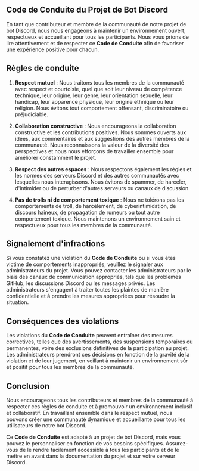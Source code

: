 ## **Code de Conduite du Projet de Bot Discord**

En tant que contributeur et membre de la communauté de notre projet de bot Discord, nous nous engageons à maintenir un environnement ouvert, respectueux et accueillant pour tous les participants. Nous vous prions de lire attentivement et de respecter ce **Code de Conduite** afin de favoriser une expérience positive pour chacun.

## Règles de conduite

1. **Respect mutuel** : Nous traitons tous les membres de la communauté avec respect et courtoisie, quel que soit leur niveau de compétence technique, leur origine, leur genre, leur orientation sexuelle, leur handicap, leur apparence physique, leur origine ethnique ou leur religion. Nous évitons tout comportement offensant, discriminatoire ou préjudiciable.

2. **Collaboration constructive** : Nous encourageons la collaboration constructive et les contributions positives. Nous sommes ouverts aux idées, aux commentaires et aux suggestions des autres membres de la communauté. Nous reconnaissons la valeur de la diversité des perspectives et nous nous efforçons de travailler ensemble pour améliorer constamment le projet.

3. **Respect des autres espaces** : Nous respectons également les règles et les normes des serveurs Discord et des autres communautés avec lesquelles nous interagissons. Nous évitons de spammer, de harceler, d'intimider ou de perturber d'autres serveurs ou canaux de discussion.

4. **Pas de trolls ni de comportement toxique** : Nous ne tolérons pas les comportements de troll, de harcèlement, de cyberintimidation, de discours haineux, de propagation de rumeurs ou tout autre comportement toxique. Nous maintenons un environnement sain et respectueux pour tous les membres de la communauté.

## Signalement d'infractions

Si vous constatez une violation du **Code de Conduite** ou si vous êtes victime de comportements inappropriés, veuillez le signaler aux administrateurs du projet. Vous pouvez contacter les administrateurs par le biais des canaux de communication appropriés, tels que les problèmes GitHub, les discussions Discord ou les messages privés. Les administrateurs s'engagent à traiter toutes les plaintes de manière confidentielle et à prendre les mesures appropriées pour résoudre la situation.

## Conséquences des violations

Les violations du **Code de Conduite** peuvent entraîner des mesures correctives, telles que des avertissements, des suspensions temporaires ou permanentes, voire des exclusions définitives de la participation au projet. Les administrateurs prendront ces décisions en fonction de la gravité de la violation et de leur jugement, en veillant à maintenir un environnement sûr et positif pour tous les membres de la communauté.

## Conclusion

Nous encourageons tous les contributeurs et membres de la communauté à respecter ces règles de conduite et à promouvoir un environnement inclusif et collaboratif. En travaillant ensemble dans le respect mutuel, nous pouvons créer une communauté dynamique et accueillante pour tous les utilisateurs de notre bot Discord.

Ce **Code de Conduite** est adapté à un projet de bot Discord, mais vous pouvez le personnaliser en fonction de vos besoins spécifiques. Assurez-vous de le rendre facilement accessible à tous les participants et de le mettre en avant dans la documentation du projet et sur votre serveur Discord.
